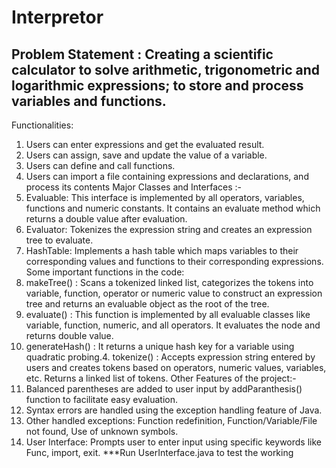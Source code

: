 # Interpretor
Problem Statement : Creating a scientific calculator to solve
arithmetic, trigonometric and logarithmic expressions; to store
and process variables and functions.
---
Functionalities:
1. Users can enter expressions and get the evaluated result.
2. Users can assign, save and update the value of a variable.
3. Users can define and call functions.
4. Users can import a file containing expressions and
declarations, and process its contents
Major Classes and Interfaces :-
1. Evaluable: This interface is implemented by all operators,
variables, functions and numeric constants.
It contains an evaluate method which returns a double value
after evaluation.
2. Evaluator: Tokenizes the expression string and creates an
expression tree to evaluate.
3. HashTable: Implements a hash table which maps variables to
their corresponding values and functions to their corresponding
expressions.
Some important functions in the code:
1. makeTree() : Scans a tokenized linked list, categorizes the
tokens into variable, function, operator or numeric value to
construct an expression tree and returns an evaluable object as
the root of the tree.
2. evaluate() : This function is implemented by all evaluable
classes like variable, function, numeric, and all operators. It
evaluates the node and returns double value.
3. generateHash() : It returns a unique hash key for a variable
using quadratic probing.4. tokenize() : Accepts expression string entered by users and
creates tokens based on operators, numeric values, variables,
etc. Returns a linked list of tokens.
Other Features of the project:-
1. Balanced parentheses are added to user input by
addParanthesis() function to facilitate easy evaluation.
2. Syntax errors are handled using the exception handling
feature of Java.
3. Other handled exceptions: Function redefinition,
Function/Variable/File not found, Use of unknown symbols.
4. User Interface: Prompts user to enter input using specific
keywords like Func, import, exit.
***Run UserInterface.java to test the working
